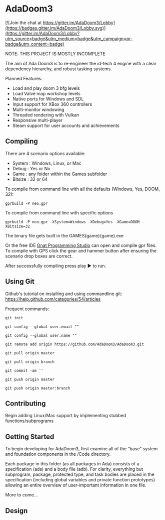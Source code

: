 AdaDoom3
========

[![Join the chat at https://gitter.im/AdaDoom3/Lobby](https://badges.gitter.im/AdaDoom3/Lobby.svg)](https://gitter.im/AdaDoom3/Lobby?utm_source=badge&utm_medium=badge&utm_campaign=pr-badge&utm_content=badge)

NOTE: THIS PROJECT IS MOSTLY INCOMPLETE

The aim of Ada Doom3 is to re-engineer the id-tech 4 engine with a clear dependency
hierarchy, and robust tasking systems.

Planned Features:
- Load and play doom 3 bfg levels
- Load Valve map workshop levels
- Native ports for Windows and SDL
- Input support for XBox 360 controllers
- Multi-monitor windowing
- Threaded rendering with Vulkan
- Responsive multi-player
- Steam support for user accounts and achievements

## Compiling

There are 4 scenario options available:
 - System : Windows, Linux, or Mac
 - Debug : Yes or No
 - Game : any folder within the Games subfolder
 - Bitsize : 32 or 64

To compile from command line with all the defaults (Windows, Yes, DOOM, 32):

`gprbuild -P neo.gpr`

To compile from command line with specific options

`gprbuild -P neo.gpr -XSystem=Windows -XDebug=Yes -XGame=DOOM -XBitsize=32`

The binary file gets built in the GAMES\{game}\{game}.exe

Or the free IDE [Gnat Programming Studio](http://libre.adacore.com/download/) can open and compile gpr files.
To compile with GPS click the gear and hammer button after ensuring the
scenario drop boxes are correct.

After successfully compiling press play ▶ to run.

## Using Git

Github's tutorial on installing and using commandline git:
https://help.github.com/categories/54/articles

Frequent commands:

`git init`

`git config --global user.email ""`

`git config --global user.name ""`

`git remote add origin https://github.com/AdaDoom3/AdaDoom3.git`

`git pull origin master`

`git pull origin branch`

`git commit -am ''`

`git push origin master`

`git push origin master:branch`

## Contributing

Begin adding Linux/Mac support by implementing stubbed functions/subprograms

## Getting Started

To begin developing for AdaDoom3, first examine all of the “base” system and
foundation components in the /Code directory.

Each package in this folder (as all packages in Ada) consists of a specification (ads) and
a body file (adb). For clarity, everything but subprogram, package, protected type, and task
bodies are placed in the specification (including global variables and private function
prototypes) allowing an entire overview of user-important information in one file.

More to come...

## Design

